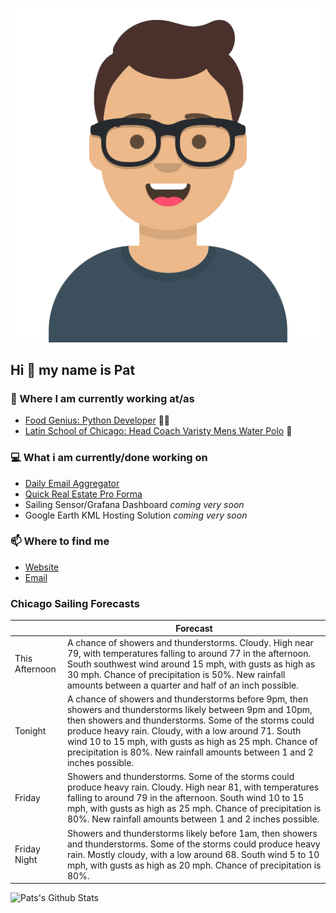 [![Social banner for p-j-falconer](https://raw.githubusercontent.com/P-J-FALCONER/P-J-FALCONER/master/assets/avataaars.svg)](https://patfalconer.com/)
## Hi :wave: my name is Pat

### 💼 Where I am currently working at/as
- [Food Genius: Python Developer](https://getfoodgenius.com/) 🍔🐍
- [Latin School of Chicago: Head Coach Varisty Mens Water Polo](https://www.latinschool.org/) 🤽


### 💻 What i am currently/done working on
 - [Daily Email Aggregator](https://github.com/P-J-FALCONER/dott_daily_mail)
 - [Quick Real Estate Pro Forma](https://github.com/P-J-FALCONER/henry)
 - Sailing Sensor/Grafana Dashboard *coming very soon*
 - Google Earth KML Hosting Solution *coming very soon*

### 📫 Where to find me
 - [Website](https://patfalconer.com/)
 - [Email](mailto:patrick.j.falconer@gmail.com)


### Chicago Sailing Forecasts
|   | Forecast  |
|---|---|
| This Afternoon | A chance of showers and thunderstorms. Cloudy. High near 79, with temperatures falling to around 77 in the afternoon. South southwest wind around 15 mph, with gusts as high as 30 mph. Chance of precipitation is 50%. New rainfall amounts between a quarter and half of an inch possible. |
| Tonight | A chance of showers and thunderstorms before 9pm, then showers and thunderstorms likely between 9pm and 10pm, then showers and thunderstorms. Some of the storms could produce heavy rain. Cloudy, with a low around 71. South wind 10 to 15 mph, with gusts as high as 25 mph. Chance of precipitation is 80%. New rainfall amounts between 1 and 2 inches possible. |
| Friday | Showers and thunderstorms. Some of the storms could produce heavy rain. Cloudy. High near 81, with temperatures falling to around 79 in the afternoon. South wind 10 to 15 mph, with gusts as high as 25 mph. Chance of precipitation is 80%. New rainfall amounts between 1 and 2 inches possible. |
| Friday Night | Showers and thunderstorms likely before 1am, then showers and thunderstorms. Some of the storms could produce heavy rain. Mostly cloudy, with a low around 68. South wind 5 to 10 mph, with gusts as high as 20 mph. Chance of precipitation is 80%. |

![Pats's Github Stats](https://github-readme-stats.vercel.app/api?username=p-j-falconer&show_icons=true&theme=radical)
